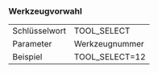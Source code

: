 
 ### Werkzeugvorwahl

<table id="myTable">
    <tbody>
    <tr>
        <td class="column1">Schlüsselwort</td>
        <td>TOOL_SELECT</td>
    </tr>
    <tr>
        <td>Parameter</td>
        <td>Werkzeugnummer</td>
    </tr>
    <tr>
        <td>Beispiel</td>
        <td>TOOL_SELECT=12</td>
    </tr>
    </tbody>
</table>
